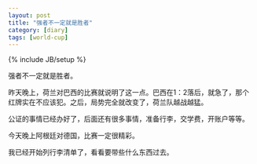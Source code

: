 ```yaml
---
layout: post
title: "强者不一定就是胜者"
category: [diary]
tags: [world-cup]
---
```

{% include JB/setup %}

强者不一定就是胜者。

昨天晚上，荷兰对巴西的比赛就说明了这一点。巴西在1：2落后，就急了，那个红牌实在不应该犯。之后，局势完全就改变了，荷兰队越战越猛。

公证的事情已经办好了，后面还有很多事情，准备行李，交学费，开账户等等。

今天晚上阿根廷对德国，比赛一定很精彩。

我已经开始列行李清单了，看看要带些什么东西过去。